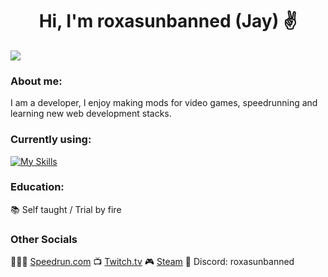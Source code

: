 <h1 align="center">Hi, I'm roxasunbanned (Jay) ✌</h1>

<a href="https://www.linkedin.com/in/jay-rox/" ><img src="https://img.shields.io/badge/LinkedIn-0077B5?style=for-the-badge&logo=linkedin&logoColor=white" /> </a>
### About me:
I am a developer, I enjoy making mods for video games, speedrunning and learning new web development stacks.


### Currently using:

[![My Skills](https://skillicons.dev/icons?i=cpp,cs,nodejs,react,js,laravel,wordpress,html,css,scss,python,gulp,git,vscode)](https://skillicons.dev)

### Education:
📚 Self taught / Trial by fire

### Other Socials
🏃🏻‍♀ [Speedrun.com](https://www.speedrun.com/users/roxasunbanned)
📺 [Twitch.tv](https://www.twitch.tv/roxasunbanned)
🎮 [Steam](https://steamcommunity.com/id/roxasunbanned/)
💬 Discord: roxasunbanned
